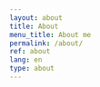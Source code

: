 ```yaml
---
layout: about
title: About
menu_title: About me
permalink: /about/
ref: about
lang: en
type: about
---
```

